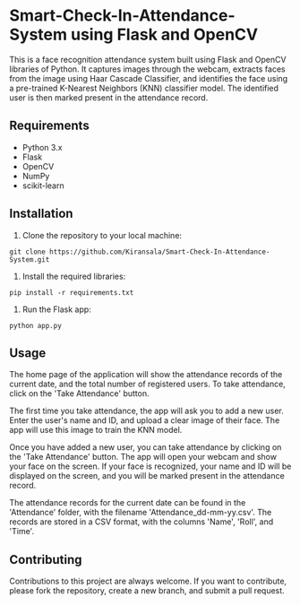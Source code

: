 # Smart-Check-In-Attendance-System using Flask and OpenCV

This is a face recognition attendance system built using Flask and OpenCV libraries of Python. It captures images through the webcam, extracts faces from the image using Haar Cascade Classifier, and identifies the face using a pre-trained K-Nearest Neighbors (KNN) classifier model. The identified user is then marked present in the attendance record.

## **Requirements**

- Python 3.x
- Flask
- OpenCV
- NumPy
- scikit-learn

## **Installation**

1. Clone the repository to your local machine:

```
git clone https://github.com/Kiransala/Smart-Check-In-Attendance-System.git
```

1. Install the required libraries:

```
pip install -r requirements.txt
```

1. Run the Flask app:

```
python app.py
```

## **Usage**

The home page of the application will show the attendance records of the current date, and the total number of registered users. To take attendance, click on the 'Take Attendance' button.

The first time you take attendance, the app will ask you to add a new user. Enter the user's name and ID, and upload a clear image of their face. The app will use this image to train the KNN model.

Once you have added a new user, you can take attendance by clicking on the 'Take Attendance' button. The app will open your webcam and show your face on the screen. If your face is recognized, your name and ID will be displayed on the screen, and you will be marked present in the attendance record.

The attendance records for the current date can be found in the 'Attendance' folder, with the filename 'Attendance_dd-mm-yy.csv'. The records are stored in a CSV format, with the columns 'Name', 'Roll', and 'Time'.

## **Contributing**

Contributions to this project are always welcome. If you want to contribute, please fork the repository, create a new branch, and submit a pull request.
